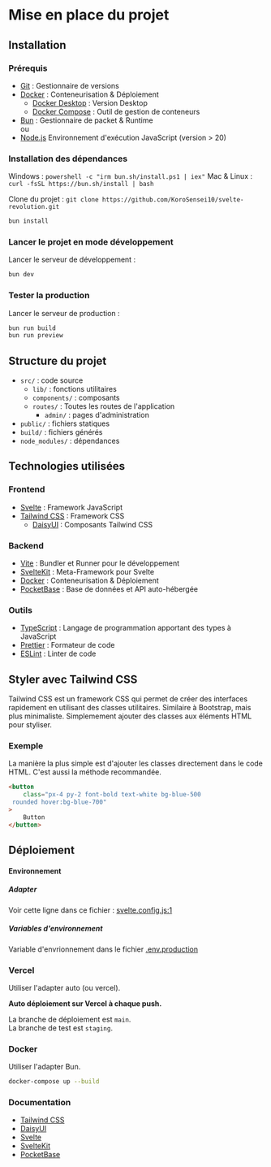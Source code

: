 # Mise en place du projet

## Installation

### Prérequis

-   [Git](https://git-scm.com/) : Gestionnaire de versions
-   [Docker](https://www.docker.com/) : Conteneurisation & Déploiement
    -   [Docker Desktop](https://www.docker.com/products/docker-desktop) : Version Desktop
    -   [Docker Compose](https://docs.docker.com/compose/) : Outil de gestion de conteneurs
-   [Bun](https://bun.sh/) : Gestionnaire de packet & Runtime \
    ou
-   [Node.js](https://nodejs.org/en/) Environnement d'exécution JavaScript (version > 20)

### Installation des dépendances

Windows : `powershell -c "irm bun.sh/install.ps1 | iex"`
Mac & Linux : `curl -fsSL https://bun.sh/install | bash`

Clone du projet :
`git clone https://github.com/KoroSensei10/svelte-revolution.git`

```bash
bun install
```

### Lancer le projet en mode développement

Lancer le serveur de développement :

```bash
bun dev
```

### Tester la production

Lancer le serveur de production :

```bash
bun run build
bun run preview
```

## Structure du projet

-   `src/` : code source
    -   `lib/` : fonctions utilitaires
    -   `components/` : composants
    -   `routes/` : Toutes les routes de l'application
        -   `admin/` : pages d'administration
-   `public/` : fichiers statiques
-   `build/` : fichiers générés
-   `node_modules/` : dépendances

## Technologies utilisées

### Frontend

-   [Svelte](https://svelte.dev/) : Framework JavaScript
-   [Tailwind CSS](https://tailwindcss.com/) : Framework CSS
    -   [DaisyUI](https://daisyui.com/) : Composants Tailwind CSS

### Backend

-   [Vite](https://vitejs.dev/) : Bundler et Runner pour le développement
-   [SvelteKit](https://kit.svelte.dev/) : Meta-Framework pour Svelte
-   [Docker](https://www.docker.com/) : Conteneurisation & Déploiement
-   [PocketBase](https://pocketbase.io/) : Base de données et API auto-hébergée

### Outils

-   [TypeScript](https://www.typescriptlang.org/) : Langage de programmation apportant des types à JavaScript
-   [Prettier](https://prettier.io/) : Formateur de code
-   [ESLint](https://eslint.org/) : Linter de code

## Styler avec Tailwind CSS

Tailwind CSS est un framework CSS qui permet de créer des interfaces rapidement en utilisant des classes utilitaires.
Similaire à Bootstrap, mais plus minimaliste. Simplemement ajouter des classes aux éléments HTML pour styliser.

### Exemple

La manière la plus simple est d'ajouter les classes directement dans le code HTML. C'est aussi la méthode recommandée.

```html
<button
	class="px-4 py-2 font-bold text-white bg-blue-500
 rounded hover:bg-blue-700"
>
	Button
</button>
```

## Déploiement

#### Environnement

##### Adapter

Voir cette ligne dans ce fichier : [svelte.config.js:1](svelte.config.js:1)

##### Variables d'environnement

Variable d'envrionnement dans le fichier [.env.production](.env.production)

### Vercel

Utiliser l'adapter auto (ou vercel).

**Auto déploiement sur Vercel à chaque push.**

La branche de déploiement est `main`.\
La branche de test est `staging`.

### Docker

Utiliser l'adapter Bun.

```bash
docker-compose up --build
```

### Documentation

-   [Tailwind CSS](https://tailwindcss.com/docs)
-   [DaisyUI](https://daisyui.com/docs)
-   [Svelte](https://svelte.dev/docs)
-   [SvelteKit](https://kit.svelte.dev/docs)
-   [PocketBase](https://pocketbase.io/docs)

